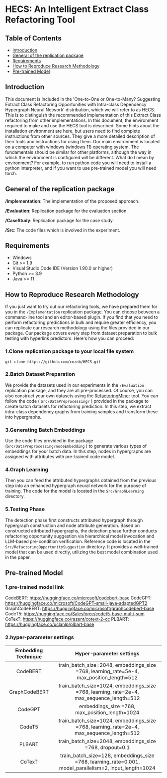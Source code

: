 # HECS: An Intelligent Extract Class Refactoring Tool

## Table of Contents

- [Introduction](#Introduction)
- [General of the replication package](#Generalof-the-replication-package)
- [Requirements](#Requirements)
- [How to Reproduce Research Methodology](#How-to-Reproduce-Research-Methodology)
- [Pre-trained Model](#Pre-trained-Model)

## Introduction

This document is included in the 'One-to-One or One-to-Many? Suggesting Extract Class Refactoring Opportunities with Intra-class Dependency Hypergraph Neural Network' distribution, which we will refer to as HECS. This is to distinguish the recommended implementation of this Extract Class refactoring from other implementations. In this document, the environment required to make and use the HECS tool is described. Some hints about the installation environment are here, but users need to find complete instructions from other sources. They give a more detailed description of their tools and instructions for using them. Our main environment is located on a computer with windows (windows 11) operating system. The fundamentals should be similar for other platforms, although the way in which the environment is configured will be different. What do I mean by environment? For example, to run python code you will need to install a python interpreter, and if you want to use pre-trained model you will need torch.

## General of the replication package

**/Implementation**: The implementation of the proposed approach.

**/Evaluation**: Replication package for the evaluation section.

**/CaseStudy**: Replication package for the case study.

**/Src**: The code files which is involved in the experiment.

## Requirements

- Windows
- Git >= 1.9
- Visual Studio Code IDE (Version 1.90.0 or higher)
- Python >= 3.9
- Java >= 11

## How to Reproduce Research Methodology

If you just want to try out our refactoring tools, we have prepared them for you in the `/Implementation` replication package. You can choose between a command-line tool and an editor-based plugin. If you find that you need to perform refactoring predictions in bulk and require greater efficiency, you can replicate our research methodology using the files provided in our package. Our package covers every step from dataset preparation to bulk testing with hyperlink predictors. Here's how you can proceed:

###  1.Clone replication package to your local file system

```shell
git clone https://github.com/cnznb/HECS.git
```

###  2.Batch Dataset Preparation

We provide the datasets used in our experiments in the `/Evaluation` replication package, and they are all pre-processed. Of course, you can also construct your own datasets using the [RefactoringMiner](https://github.com/tsantalis/RefactoringMiner) tool. You can follow the code ( `Src/DataPreprocessing/` ) provided in the package to create batch datasets for refactoring prediction. In this step, we extract intra-class dependency graphs from training samples and transform these into hypergraphs.

###  3.Generating Batch Embeddings

Use the code files provided in the package (`Src/DataPreprocessing/nodeEmbedding`  ) to generate various types of embeddings for your batch data. In this step, nodes in hypergraphs are assigned with attributes with pre-trained code model.

###  4.Graph Learning

Then you can feed the attributed hypergraphs obtained from the previous step into an enhanced hypergraph neural network for the purpose of training. The code for the model is located in the `Src/GraphLearning` directory.

###  5.Testing Phase

The detection phase first constructs attributed hypergraph through hypergraph construction and node attribute generation. Based on constructed attributed hypergraphs, the detection phase further conducts refactoring opportunity suggestion via hierarchical model invocation and LLM-based pre-condition verification. Reference code is located in the `Src/RefactoringOpportunitySuggestion` directory. It provides a well-trained model that can be used directly, utilizing the best model combination used in the paper.

##  Pre-trained Model

###  1.pre-trained model link 
CodeBERT: https://huggingface.co/microsoft/codebert-base 
CodeGPT: https://huggingface.co/microsoft/CodeGPT-small-java-adaptedGPT2 
GraphCodeBERT: https://huggingface.co/microsoft/graphcodebert-base 
CodeT5: https://huggingface.co/Salesforce/codet5-base-multi-sum 
CoTexT: https://huggingface.co/razent/cotext-2-cc 
PLBART: https://huggingface.co/uclanlp/plbart-base

###  2.hyper-parameter settings

| Embedding Technique |                   Hyper-parameter settings                   |
| :-----------------: | :----------------------------------------------------------: |
|      CodeBERT       | train\_batch\_size=2048, embeddings\_size =768, learning\_rate=5e-4, max\_position\_length=512 |
|    GraphCodeBERT    | train\_batch\_size=1024, embeddings\_size =768, learning\_rate=2e-4, max\_sequence\_length=512 |
|       CodeGPT       |      embeddings\_size =768, max\_position\_length=1024       |
|       CodeT5        | train\_batch\_size=1024, embeddings\_size =768, learning\_rate=2e-4, max\_sequence\_length=512 |
|       PLBART        | train\_batch\_size=2048, embeddings\_size =768, dropout=0.1  |
|       CoTexT        | train\_batch\_size=128, embeddings\_size =768, learning\_rate=0.001, model\_parallelism=2, input\_length=1024 |
